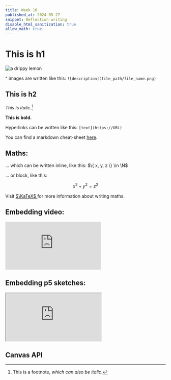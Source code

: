```yaml
---
title: Week 10
published_at: 2024-05-27
snippet: Reflection writing
disable_html_sanitization: true
allow_math: true
---
```


# This is h1

![a drippy lemon](logo.svg)

^ images are written like this: `![description](file_path/file_name.png)`

## This is h2

*This is italic.*[^1]

[^1]: This is a footnote, *which can also be italic*.

**This is bold.**

Hyperlinks can be written like this: `[text](https://URL)`

You can find a markdown cheat-sheet [here](https://www.markdownguide.org/cheat-sheet/).

## Maths:

... which can be written inline, like this: $\{ x, y, z \} \in \N$

... or block, like this:

$$ x^2 + y^2 = z^2 $$

Visit [ $\KaTeX$ ](https://katex.org/docs/supported#fractions-and-binomials) for more information about writing maths.

## Embedding video:

<iframe id="coding_train_video" src="https://www.youtube.com/embed/rI_y2GAlQFM?si=RDgjkpunxk1mQzMI" title="YouTube video player" frameborder="0" allow="accelerometer; autoplay; clipboard-write; encrypted-media; gyroscope; picture-in-picture; web-share" referrerpolicy="strict-origin-when-cross-origin" allowfullscreen></iframe>

<script type="module">

    console.log (`hello world! 🚀`)

    const iframe  = document.getElementById (`coding_train_video`)
    iframe.width  = iframe.parentNode.scrollWidth
    iframe.height = iframe.width * 9 / 16

</script>

## Embedding p5 sketches:

<iframe id="falling_falling" src="https://editor.p5js.org/capogreco/full/Fkg05m7aA"></iframe>

<script type="module">

    const iframe  = document.getElementById (`falling_falling`)
    iframe.width  = iframe.parentNode.scrollWidth
    iframe.height = iframe.width * 9 / 16 + 42

</script>

## Canvas API

<canvas id="canvas_example"></canvas>

<script type="module">
    const cnv = document.getElementById (`canvas_example`)
    cnv.width = cnv.parentNode.scrollWidth
    cnv.height = cnv.width * 9 / 16

    const ctx = cnv.getContext (`2d`)
    const pos = {
        x: -100,
        y: cnv.height / 2 - 50
    }
    
    function draw_frame () {
        ctx.fillStyle = `turquoise`
        ctx.fillRect (0, 0, cnv.width, cnv.height)

        ctx.fillStyle = `hotpink`
        ctx.fillRect (pos.x, pos.y, 100, 100)

        pos.x += 2

        if (pos.x > cnv.width) {
            pos.x = -100
        }

        requestAnimationFrame (draw_frame)
    }

    draw_frame ()
</script>



